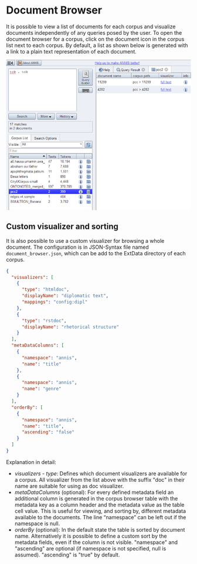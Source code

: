 # Document Browser

It is possible to view a list of documents for each corpus and
visualize documents independently of any queries posed by the user. To open the
document browser for a corpus, click on the document icon in the corpus list next to
each corpus. By default, a list as shown below is generated with a link to a plain text
representation of each document.

![document browser](document-browser.png)


## Custom visualizer and sorting

It is also possible to use a custom visualizer for browsing a whole
document. The configuration is in JSON-Syntax file named
`document_browser.json`, which can be add to the ExtData directory of
each corpus.

~~~json
{
  "visualizers": [
    {
      "type": "htmldoc",
      "displayName": "diplomatic text",
      "mappings": "config:dipl"
    },
    {
      "type": "rstdoc",
      "displayName": "rhetorical structure"
    }
  ],
  "metaDataColumns": [
    {
      "namespace": "annis",
      "name": "title"
    },
    {
      "namespace": "annis",
      "name": "genre"
    }
  ],
  "orderBy": [
    {
      "namespace": "annis",
      "name": "title",
      "ascending": "false"
    }
  ]
}
~~~

Explanation in detail:

* *visualizers - type*: Defines which document visualizers are available for a
   corpus. All visualizer from the list above with the suffix "doc" in
   their name are suitable for using as doc visualizer.
* *metaDataColumns* (optional): For every defined metadata field an additional
column is generated in the corpus browser table with the metadata key as a
column header and the metadata value as the table cell value. This is useful for
viewing, and sorting by, different metadata available to the documents. The line
“namespace” can be left out if the namespace is null.
* *orderBy* (optional): In the default state the table is sorted by document name.
Alternatively it is possible to define a custom sort by the metadata fields, even
if the column is not visible. "namespace" and "ascending" are optional (if
namespace is not specified, null is assumed). "ascending" is "true" by default.
